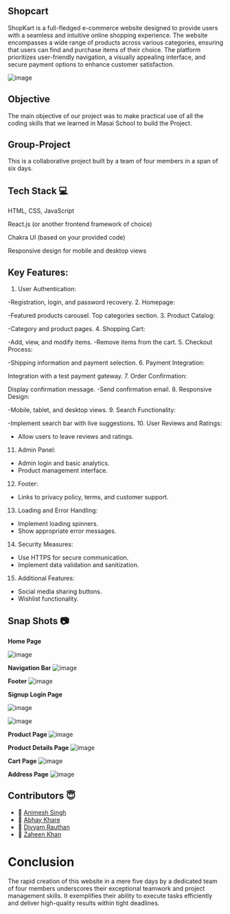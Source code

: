 ## Shopcart

ShopKart is a full-fledged e-commerce website designed to provide users with a seamless and intuitive online shopping experience. The website encompasses a wide range of products across various categories, ensuring that users can find and purchase items of their choice. The platform prioritizes user-friendly navigation, a visually appealing interface, and secure payment options to enhance customer satisfaction.

![image](https://github.com/DivYam062/eCommercebenevolent-boot/assets/51116785/2d15a883-8b34-4c95-947b-36c236b204de)


## Objective
The main objective of our project was to make practical use of all the coding skills that we learned in Masai School to build the Project.

## Group-Project
This is a collaborative project built by a team of four members in a span of six days.

## Tech Stack 💻

HTML, CSS, JavaScript

React.js (or another frontend framework of choice)

Chakra UI (based on your provided code)

Responsive design for mobile and desktop views



## Key Features:
1. User Authentication:

-Registration, login, and password recovery.
2. Homepage:

-Featured products carousel.
Top categories section.
3. Product Catalog:

-Category and product pages.
4. Shopping Cart:

-Add, view, and modify items.
-Remove items from the cart.
5. Checkout Process:

-Shipping information and payment selection.
6. Payment Integration:

Integration with a test payment gateway.
7. Order Confirmation:

Display confirmation message.
-Send confirmation email.
8. Responsive Design:

-Mobile, tablet, and desktop views.
9. Search Functionality:

-Implement search bar with live suggestions.
10. User Reviews and Ratings:
- Allow users to leave reviews and ratings.

11. Admin Panel:
- Admin login and basic analytics.
- Product management interface.

12. Footer:
- Links to privacy policy, terms, and customer support.

13. Loading and Error Handling:
- Implement loading spinners.
- Show appropriate error messages.

14. Security Measures:
- Use HTTPS for secure communication.
- Implement data validation and sanitization.

15. Additional Features:
- Social media sharing buttons.
- Wishlist functionality.







## Snap Shots 📷

**Home Page**

![image](https://github.com/DivYam062/eCommercebenevolent-boot/assets/51116785/c487ebf8-1fef-466e-87e6-0f87c615a25a)

**Navigation Bar**
![image](https://github.com/DivYam062/eCommercebenevolent-boot/assets/51116785/65e02c1b-7605-4729-af8d-3f8479e53365)

**Footer**
![image](https://github.com/DivYam062/eCommercebenevolent-boot/assets/51116785/d4973871-b9a8-45cb-b095-e10cb0e340d0)

**Signup Login Page**

![image](https://github.com/DivYam062/eCommercebenevolent-boot/assets/51116785/dccacfc7-fd92-4034-b535-5bab6d265e7f)

![image](https://github.com/DivYam062/eCommercebenevolent-boot/assets/51116785/25febcc0-7be9-4afe-b77b-0b59181d6c7c)

**Product Page**
![image](https://github.com/DivYam062/eCommercebenevolent-boot/assets/51116785/f365eeb5-f74b-4f36-bddc-00a9658d6858)

**Product Details Page**
![image](https://github.com/DivYam062/eCommercebenevolent-boot/assets/51116785/9176c29c-1c90-4a1f-bcbe-92449187ad4a)

**Cart Page**
![image](https://github.com/DivYam062/eCommercebenevolent-boot/assets/51116785/ef1c106a-8463-4e63-b2e2-1508eee75212)


**Address Page**
![image](https://github.com/DivYam062/eCommercebenevolent-boot/assets/51116785/55540572-3336-486c-b540-1aca41e8398b)

## Contributors  😇

- 👤 [Animesh Singh](https://www.github.com/Animesh-2)
- 👤 [Abhay Khare](https://github.com/ABHAY-22)
- 👤 [Divyam Rauthan](https://github.com/DivYam062)
- 👤 [Zaheen Khan](https://github.com/Zaheen04)


# Conclusion
The rapid creation of this website in a mere five days by a dedicated team of four members underscores their exceptional teamwork and project management skills. It exemplifies their ability to execute tasks efficiently and deliver high-quality results within tight deadlines.











